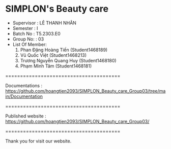 SIMPLON's Beauty care
=======================================
+ Supervisor		: LÊ THANH NHÂN
+ Semester		: I	
+ Batch No		: T5.2303.E0	
+ Group No:		: 03
+ List Of Member:
	1. Phan Đặng Hoàng Tiến  		(Student1468189)
	2. Vũ Quốc Việt	            		(Student1468213)
	3. Trương Nguyễn Quang Huy 		(Student1468180)
	4. Phạm Minh Tâm            		(Student1468181)
  
=======================================

Documentations : https://github.com/hoangtien2093/SIMPLON_Beauty_care_Group03/tree/main/Documentation

=======================================

Published website : https://github.com/hoangtien2093/SIMPLON_Beauty_care_Group03/

=======================================

Thank you for visit our website.
